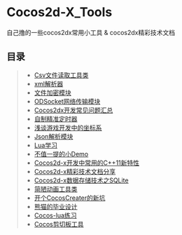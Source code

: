 # Cocos2d-X_Tools
自己撸的一些cocos2dx常用小工具 & cocos2dx精彩技术文档

## 目录
>* [Csv文件读取工具类](https://github.com/XINCGer/Cocos2d-X_Tools/tree/master/LoadCsv)
>* [xml解析器](https://github.com/XINCGer/Cocos2d-X_Tools/tree/master/LoadXmlFile)
>* [文件加密模块](https://github.com/XINCGer/Cocos2d-X_Tools/tree/master/encryption)
>* [ODSocket网络传输模块](https://github.com/XINCGer/Cocos2d-X_Tools/tree/master/ODSocket)
>* [Cocos2dx开发常见问题汇总](https://github.com/XINCGer/Cocos2d-X_Tools/tree/master/ProblemCollection)
>* [自制精准定时器](https://github.com/XINCGer/Cocos2d-X_Tools/tree/master/TimeCounter)
>* [浅谈游戏开发中的坐标系](https://github.com/XINCGer/Cocos2d-X_Tools/tree/master/Coordinate)
>* [Json解析模块](https://github.com/XINCGer/Cocos2d-X_Tools/tree/master/JsonReader)
>* [Lua学习](https://github.com/XINCGer/Cocos2d-X_Tools/tree/master/LuaTraining)
>* [不值一提的小Demo](https://github.com/XINCGer/Cocos2d-X_Tools/tree/master/Cocos2d-x_Demo)  
>* [Cocos2d-x开发中常用的C++11新特性](https://github.com/XINCGer/Cocos2d-X_Tools/tree/master/CPlusPlus11)
>* [Cocos2d-x精彩技术文档分享](https://github.com/XINCGer/Cocos2d-X_Tools/tree/master/Doc)  
>* [Cocos2d-x数据存储技术之SQLite](https://github.com/XINCGer/Cocos2d-X_Tools/tree/master/SQLLite)  
>* [简陋动画工具类](./AnimationUtils)  
>* [开个CocosCreater的新坑](./CocosCreater)  
>* [熊猫的毕业设计](https://github.com/XINCGer/Cocos2d-X_Tools/tree/master/GraduationDesign)  
>* [Cocos-lua练习](https://github.com/XINCGer/Cocos2d-X_Tools/tree/master/Cocos_lua)  
>* [Cocos剪切板工具](./ClipboardHelper)  

